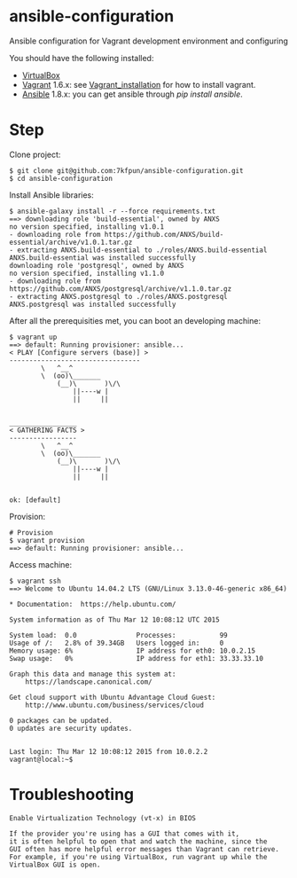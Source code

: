 ansible-configuration
=====================

Ansible configuration for Vagrant development environment and configuring

You should have the following installed:
- [VirtualBox]
- [Vagrant] 1.6.x: see [Vagrant_installation] for how to install vagrant.
- [Ansible] 1.8.x: you can get ansible through *pip install ansible*.

[VirtualBox]:https://www.virtualbox.org
[Vagrant]:http://www.vagrantup.com/
[Vagrant_installation]:http://docs.vagrantup.com/v2/installation/index.html
[Ansible]:https://www.virtualbox.org


Step
====

Clone project:

    $ git clone git@github.com:7kfpun/ansible-configuration.git
    $ cd ansible-configuration


Install Ansible libraries:

    $ ansible-galaxy install -r --force requirements.txt
    ==> downloading role 'build-essential', owned by ANXS
    no version specified, installing v1.0.1
    - downloading role from https://github.com/ANXS/build-essential/archive/v1.0.1.tar.gz
    - extracting ANXS.build-essential to ./roles/ANXS.build-essential
    ANXS.build-essential was installed successfully
    downloading role 'postgresql', owned by ANXS
    no version specified, installing v1.1.0
    - downloading role from https://github.com/ANXS/postgresql/archive/v1.1.0.tar.gz
    - extracting ANXS.postgresql to ./roles/ANXS.postgresql
    ANXS.postgresql was installed successfully


After all the prerequisities met, you can boot an developing machine:

    $ vagrant up
    ==> default: Running provisioner: ansible...
    < PLAY [Configure servers (base)] >
    ---------------------------------
            \   ^__^
            \  (oo)\_______
                (__)\       )\/\
                    ||----w |
                    ||     ||


    _________________
    < GATHERING FACTS >
    -----------------
            \   ^__^
            \  (oo)\_______
                (__)\       )\/\
                    ||----w |
                    ||     ||


    ok: [default]


Provision:

    # Provision
    $ vagrant provision
    ==> default: Running provisioner: ansible...


Access machine:

    $ vagrant ssh
    ==> Welcome to Ubuntu 14.04.2 LTS (GNU/Linux 3.13.0-46-generic x86_64)

    * Documentation:  https://help.ubuntu.com/

    System information as of Thu Mar 12 10:08:12 UTC 2015

    System load:  0.0               Processes:           99
    Usage of /:   2.8% of 39.34GB   Users logged in:     0
    Memory usage: 6%                IP address for eth0: 10.0.2.15
    Swap usage:   0%                IP address for eth1: 33.33.33.10

    Graph this data and manage this system at:
        https://landscape.canonical.com/

    Get cloud support with Ubuntu Advantage Cloud Guest:
        http://www.ubuntu.com/business/services/cloud

    0 packages can be updated.
    0 updates are security updates.


    Last login: Thu Mar 12 10:08:12 2015 from 10.0.2.2
    vagrant@local:~$


Troubleshooting
===============

    Enable Virtualization Technology (vt-x) in BIOS

    If the provider you're using has a GUI that comes with it,
    it is often helpful to open that and watch the machine, since the
    GUI often has more helpful error messages than Vagrant can retrieve.
    For example, if you're using VirtualBox, run vagrant up while the
    VirtualBox GUI is open.
